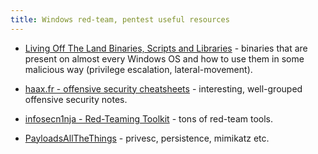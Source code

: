 ```yaml
---
title: Windows red-team, pentest useful resources
---
```


* [Living Off The Land Binaries, Scripts and Libraries](https://lolbas-project.github.io/#) - binaries that are present on almost every Windows OS and how to use them in some malicious way (privilege escalation, lateral-movement).

* [haax.fr - offensive security cheatsheets](https://cheatsheet.haax.fr/windows-systems/) - interesting, well-grouped offensive security notes.

* [infosecn1nja - Red-Teaming Toolkit](https://github.com/infosecn1nja/Red-Teaming-Toolkit) - tons of red-team tools.

* [PayloadsAllTheThings](https://github.com/swisskyrepo/PayloadsAllTheThings/blob/master/Methodology%20and%20Resources/Windows%20-%20Privilege%20Escalation.md) - privesc, persistence, mimikatz etc.
